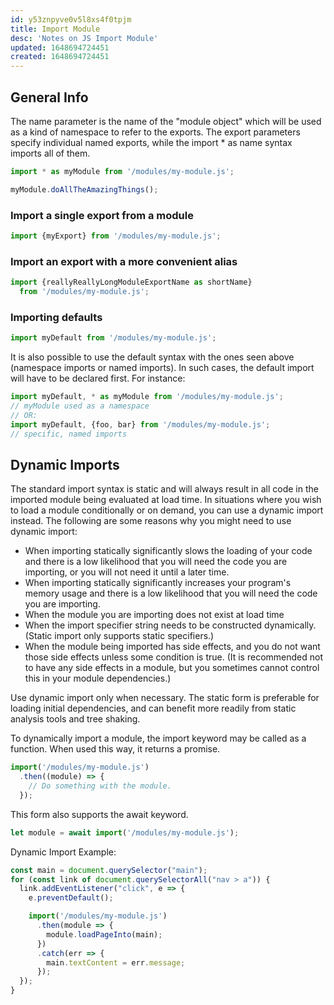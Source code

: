 ```yaml
---
id: y53znpyve0v5l8xs4f0tpjm
title: Import Module
desc: 'Notes on JS Import Module'
updated: 1648694724451
created: 1648694724451
---
```

## General Info

The name parameter is the name of the "module object" which will be used as a kind of namespace to refer to the exports. The export parameters specify individual named exports, while the import * as name syntax imports all of them.

```javascript
import * as myModule from '/modules/my-module.js';

myModule.doAllTheAmazingThings();
```

### Import a single export from a module

```javascript
import {myExport} from '/modules/my-module.js';
```

### Import an export with a more convenient alias

```javascript
import {reallyReallyLongModuleExportName as shortName}
  from '/modules/my-module.js';
```

### Importing defaults

```javascript
import myDefault from '/modules/my-module.js';
```

It is also possible to use the default syntax with the ones seen above (namespace imports or named imports). In such cases, the default import will have to be declared first. For instance:

```javascript
import myDefault, * as myModule from '/modules/my-module.js';
// myModule used as a namespace
// OR:
import myDefault, {foo, bar} from '/modules/my-module.js';
// specific, named imports
```

## Dynamic Imports

The standard import syntax is static and will always result in all code in the imported module being evaluated at load time. In situations where you wish to load a module conditionally or on demand, you can use a dynamic import instead. The following are some reasons why you might need to use dynamic import:

- When importing statically significantly slows the loading of your code and there is a low likelihood that you will need the code you are importing, or you will not need it until a later time.
- When importing statically significantly increases your program's memory usage and there is a low likelihood that you will need the code you are importing.
- When the module you are importing does not exist at load time
- When the import specifier string needs to be constructed dynamically. (Static import only supports static specifiers.)
- When the module being imported has side effects, and you do not want those side effects unless some condition is true. (It is recommended not to have any side effects in a module, but you sometimes cannot control this in your module dependencies.)

Use dynamic import only when necessary. The static form is preferable for loading initial dependencies, and can benefit more readily from static analysis tools and tree shaking.

To dynamically import a module, the import keyword may be called as a function. When used this way, it returns a promise.

```javascript
import('/modules/my-module.js')
  .then((module) => {
    // Do something with the module.
  });
```

This form also supports the await keyword.

```javascript
let module = await import('/modules/my-module.js');
```

Dynamic Import Example:

```javascript
const main = document.querySelector("main");
for (const link of document.querySelectorAll("nav > a")) {
  link.addEventListener("click", e => {
    e.preventDefault();

    import('/modules/my-module.js')
      .then(module => {
        module.loadPageInto(main);
      })
      .catch(err => {
        main.textContent = err.message;
      });
  });
}
```
